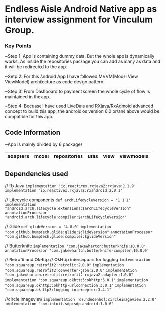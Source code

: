 # Endless Aisle Android Native app as interview assignment for Vinculum Group.

### Key Points
~Step 1: App is containing dummy data. But the whole app is dynamically works. As inside the repositories package you can add as many as data and it will be redirected to the app.

~Setp 2: For this Android App I have followed MVVM(Model View ViewModel) architecture as code design pattern.

~Step 3: From Dashboard to payment screen the whole cycle of flow is maintained in the app.

~Step 4: Becuase I have used LiveData and RXjava/RxAdnroid advanced concept to build this app, the android os version 6.0 or/and above would be compatible for this app.

## Code Information

~App is mainly divided by 6 packages 

adapters|model|repositories|utils|view|viewmodels|
|---|---|---|---|---|---|


## Dependencies used

// RxJava
`implementation 'io.reactivex.rxjava2:rxjava:2.1.9'`
`implementation 'io.reactivex.rxjava2:rxandroid:2.0.1'`

// Lifecycle components
`def archLifecycleVersion = '1.1.1'`
`implementation "android.arch.lifecycle:extensions:$archLifecycleVersion"`
`annotationProcessor "android.arch.lifecycle:compiler:$archLifecycleVersion"`

// Glide
`def glideVersion = '4.8.0'`
`implementation "com.github.bumptech.glide:glide:$glideVersion"`
`annotationProcessor "com.github.bumptech.glide:compiler:$glideVersion"`

// Butterknife
`implementation 'com.jakewharton:butterknife:10.0.0'`
`annotationProcessor 'com.jakewharton:butterknife-compiler:10.0.0'`

// Retrofit and OkHttp
// OkHttp interceptors for logging
`implementation "com.squareup.retrofit2:retrofit:2.0.0"`
`implementation "com.squareup.retrofit2:converter-gson:2.0.0"`
`implementation "com.jakewharton.retrofit:retrofit2-rxjava2-adapter:1.0.0"`
`implementation "com.squareup.okhttp3:okhttp:3.0.1"`
`implementation "com.squareup.okhttp3:okhttp-urlconnection:3.0.1"`
`implementation "com.squareup.okhttp3:logging-interceptor:3.4.1"`

//circle imageview
`implementation 'de.hdodenhof:circleimageview:2.2.0'`
`implementation 'com.intuit.sdp:sdp-android:1.0.6'`
    
    

